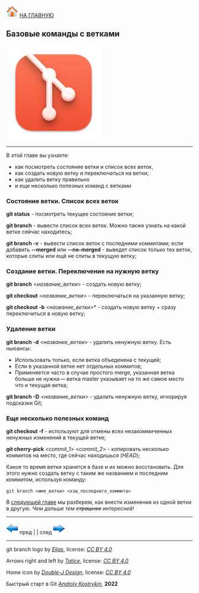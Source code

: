 [![home](./images/home.png)](./readme.md "Домой") [НА ГЛАВНУЮ](./readme.md "Вернуться на главную страницу")

## Базовые команды с ветками

![git_branch_logo](./images/git_branch_basic.png)

---

В этой главе вы узнаете: 
* как посмотреть состояние ветки и список всех веток,  
* как создать новую ветку и переключаться на ветки;  
* как удалить ветку правильно   
* и еще несколько полезных команд с ветками

### Состояние ветки. Список всех веток

**git status** - посмотреть текущее состояние ветки;

**git branch** - вывести список всех веток. Можно также узнать на какой ветке сейчас находитесь;

**git branch -v** - вывести список веток c последними коммитами; если добавить **--merged** или **--no-merged** - выведет список только тех веток, которые слиты или ещё не слиты в текущую ветку;

### Создание ветки. Переключение на нужную ветку

**git branch** <*название_ветки*> - создать новую ветку;

**git checkout** <*название_ветки*> - переключаться на указанную ветку;

**git checkout -b** <*название_ветки*>* - создать новую ветку + сразу переключиться в новую ветку;

### Удаление ветки

**git branch -d** <*название_ветки*> - удалить ненужную ветку. Есть ньюансы:  
* Использовать только, если ветка объеденена с текущей;  
* Если в указанной ветке нет отдельных коммитов; 
* Применяется часто в случае простого merge, указанная ветка больше не нужна — ветка master указывает на то же самое место что и текущая ветка;

**git branch -D** <*название_ветки*> - удалить ненужную ветку, игнорируя подсказки Git;

### Еще несколько полезных команд

**git checkout -f** - используют для отмены всех незакоммиченных ненужных изменений в текущей ветке;

**git cherry-pick** <*сommit_1*> <*сommit_2*> - копировать несколько коммитов на место, где сейчас находишься (*HEAD*);

Какое то время ветки хранятся в базе и их можно восстановить. Для этого нужно создать ветку с таким же названием и последним коммитом, используя команду:   
 
~~~bash=
git branch <имя_ветки> <хэш_последнего_коммита>
~~~

В [следующей главе](./merging_branches.md) мы разберем, как внести изменения из одной ветки в другую. *Чем дальше тем ~~страшнее~~ интересней!*

---

[![previous](./images/arrow_left.png)](./branching.md "Предыдущая")
пред | | след [![next](./images/arrow_right.png)](./merging_branches.md "Следующая")

---

git branch logo by *[Elias](https://eliasruiz.com/)*, 
license: *[CC BY 4.0](https://creativecommons.org/licenses/by/4.0/)*

Arrows right and left by *[Tatice](http://tatice.deviantart.com)*, 
license: *[CC BY 4.0](https://creativecommons.org/licenses/by/4.0/)*

Home icon by *[Double-J Design](http://www.doublejdesign.co.uk)*, 
license: *[CC BY 4.0](https://creativecommons.org/licenses/by/4.0/)*

Быстрый старт в Git *[Anatoly Kostrykin](https://github.com/Anatoly-web-dev)*, **2022**